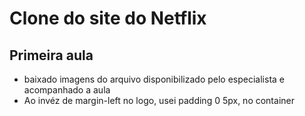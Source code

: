 # Clone do site do Netflix

## Primeira aula
- baixado imagens do arquivo disponibilizado pelo especialista e acompanhado a aula
- Ao invéz de margin-left no logo, usei padding 0 5px, no container
  
